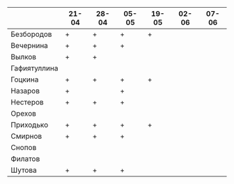 |              	| 21-04	| 28-04	| 05-05	| 19-05	| 02-06 | 07-06 |
|--------------	|-----	|-----	|-----	|-----  |-----  |-----  |
| Безбородов   	|   +  	|   +  	|   +  	|   +  	|   	  |       |
| Вечернина    	|   +  	|   +  	|   +	  |     	|   	  |       |
| Вылков       	|   + 	|   +  	|     	|     	|   	  |       |
| Гафиятуллина 	|     	|     	|     	|     	|   	  |       |
| Гоцкина      	|   +  	|   +  	|   +  	|   +  	|   	  |       |
| Назаров      	|   +  	|     	|   + 	|     	|   	  |       |
| Нестеров     	|   +  	|   +  	|   +  	|     	|   	  |       |
| Орехов       	|     	|     	|     	|     	|   	  |       |
| Приходько    	|   +  	|   +  	|   +  	|   +  	|   	  |       |
| Смирнов      	|   +  	|   +  	|   +  	|     	|   	  |       |
| Снопов       	|     	|     	|     	|     	|   	  |       |
| Филатов      	|     	|     	|     	|     	|   	  |       |
| Шутова       	|   +  	|   +  	|   +  	|     	|   	  |       |
